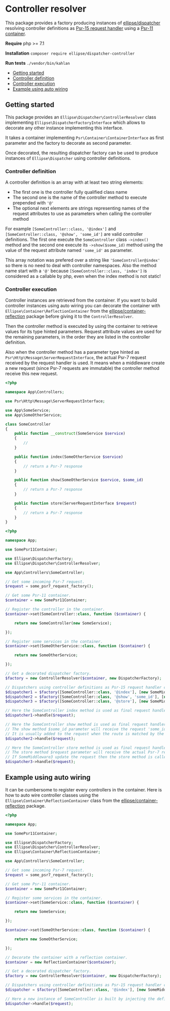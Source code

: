 # Controller resolver

This package provides a factory producing instances of [ellipse/dispatcher](https://github.com/ellipsephp/dispatcher) resolving controller definitions as [Psr-15 request handler](https://www.php-fig.org/psr/psr-15/) using a [Psr-11 container](http://www.php-fig.org/psr/psr-11/).

**Require** php >= 7.1

**Installation** `composer require ellipse/dispatcher-controller`

**Run tests** `./vendor/bin/kahlan`

- [Getting started](#getting-started)
- [Controller definition](#controller-definition)
- [Controller execution](#controller-execution)
- [Example using auto wiring](#example-using-auto-wiring)

## Getting started

This package provides an `Ellipse\Dispatcher\ControllerResolver` class implementing `Ellipse\DispatcherFactoryInterface` which allows to decorate any other instance implementing this interface.

It takes a container implementing `Psr\Container\ContainerInterface` as first parameter and the factory to decorate as second parameter.

Once decorated, the resulting dispatcher factory can be used to produce instances of `Ellipse\Dispatcher` using controller definitions.

### Controller definition

A controller definition is an array with at least two string elements:

- The first one is the controller fully qualified class name
- The second one is the name of the controller method to execute prepended with `'@'`
- The optional next elements are strings representing names of the request attributes to use as parameters when calling the controller method

For example `[SomeController::class, '@index']` and `[SomeController::class, '@show', 'some_id']` are valid controller definitions. The first one execute the `SomeController` class `->index()` method and the second one execute its `->show($some_id)` method using the value of the request attribute named `'some_id'` as parameter.

This array notation was prefered over a string like `'SomeController@index'` so there is no need to deal with controller namespaces. Also the method name start with a `'@'` because `[SomeController::class, 'index']` is considered as a callable by php, even when the index method is not static!

### Controller execution

Controller instances are retrieved from the container. If you want to build controller instances using auto wiring you can decorate the container with `Ellipse\Container\ReflectionContainer` from the [ellipse/container-reflection](https://github.com/ellipsephp/container-reflection) package before giving it to the `ControllerResolver`.

Then the controller method is executed by using the container to retrieve values for its type hinted parameters. Request attribute values are used for the remaining parameters, in the order they are listed in the controller definition.

Also when the controller method has a parameter type hinted as `Psr\Http\Message\ServerRequestInterface`, the actual Psr-7 request received by the request handler is used. It means when a middleware create a new request (since Psr-7 requests are immutable) the controller method receive this new request.

```php
<?php

namespace App\Controllers;

use Psr\Http\Message\ServerRequestInterface;

use App\SomeService;
use App\SomeOtherService;

class SomeController
{
    public function __construct(SomeService $service)
    {
        //
    }

    public function index(SomeOtherService $service)
    {
        // return a Psr-7 response
    }

    public function show(SomeOtherService $service, $some_id)
    {
        // return a Psr-7 response
    }

    public function store(ServerRequestInterface $request)
    {
        // return a Psr-7 response
    }
}
```

```php
<?php

namespace App;

use SomePsr11Container;

use Ellipse\DispatcherFactory;
use Ellipse\Dispatcher\ControllerResolver;

use App\Controllers\SomeController;

// Get some incoming Psr-7 request.
$request = some_psr7_request_factory();

// Get some Psr-11 container.
$container = new SomePsr11Container;

// Register the controller in the container.
$container->set(SomeController::class, function ($container) {

    return new SomeController(new SomeService);

});

// Register some services in the container.
$container->set(SomeOtherService::class, function ($container) {

    return new SomeOtherService;

});

// Get a decorated dispatcher factory.
$factory = new ControllerResolver($container, new DispatcherFactory);

// Dispatchers using controller definitions as Psr-15 request handler can now be created.
$dispatcher1 = $factory([SomeController::class, '@index'], [new SomeMiddleware1]);
$dispatcher2 = $factory([SomeController::class, '@show', 'some_id'], [new SomeMiddleware2]);
$dispatcher3 = $factory([SomeController::class, '@store'], [new SomeMiddleware3]);

// Here the SomeController index method is used as final request handler.
$dispatcher1->handle($request);

// Here the SomeController show method is used as final request handler.
// The show method $some_id parameter will receive the request 'some_id' attribute value.
// It is usually added to the request when the route is matched by the router.
$dispatcher2->handle($request);

// Here the SomeController store method is used as final request handler.
// The store method $request parameter will receive the actual Psr-7 request received by the request handler.
// If SomeMiddleware3 update the request then the store method is called with this new request.
$dispatcher3->handle($request);
```

## Example using auto wiring

It can be cumbersome to register every controllers in the container. Here is how to auto wire controller classes using the `Ellipse\Container\ReflectionContainer` class from the [ellipse/container-reflection](https://github.com/ellipsephp/container-reflection) package.

```php
<?php

namespace App;

use SomePsr11Container;

use Ellipse\DispatcherFactory;
use Ellipse\Dispatcher\ControllerResolver;
use Ellipse\Container\ReflectionContainer;

use App\Controllers\SomeController;

// Get some incoming Psr-7 request.
$request = some_psr7_request_factory();

// Get some Psr-11 container.
$container = new SomePsr11Container;

// Register some services in the container.
$container->set(SomeService::class, function ($container) {

    return new SomeService;

});

$container->set(SomeOtherService::class, function ($container) {

    return new SomeOtherService;

});

// Decorate the container with a reflection container.
$container = new ReflectionContainer($container);

// Get a decorated dispatcher factory.
$factory = new ControllerResolver($container, new DispatcherFactory);

// Dispatchers using controller definitions as Psr-15 request handler can now be created.
$dispatcher = $factory([SomeController::class, '@index'], [new SomeMiddleware]);

// Here a new instance of SomeController is built by injecting the defined instance of SomeService.
$dispatcher->handle($request);
```
